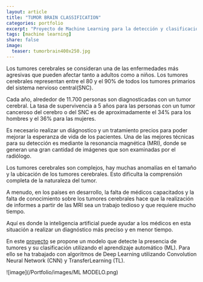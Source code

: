 ```yaml
---
layout: article
title: "TUMOR BRAIN CLASSIFICATION"
categories: portfolio
excerpt: "Proyecto de Machine Learning para la detección y clasificación de tumores cerebrales analizando imágenes de resonancia magnética (MRI)"
tags: [machine learning]
share: false
image:
  teaser: tumorbrain400x250.jpg
---
```


Los tumores cerebrales se consideran una de las enfermedades más agresivas que pueden afectar tanto a adultos como a niños. Los tumores cerebrales representan entre el 80 y el 90% de todos los tumores primarios del sistema nervioso central(SNC).


Cada año, alrededor de 11.700 personas son diagnosticadas con un tumor cerebral. La tasa de supervivencia a 5 años para las personas con un tumor canceroso del cerebro o del SNC es de aproximadamente el 34% para los hombres y el 36% para las mujeres. 

Es necesario realizar un diágnostico y un tratamiento precios para poder mejorar la esperanza de vida de los pacientes. Una de las mejores técnicas para su detección es mediante la resonancia magnética
(MRI), donde se generan una gran cantidad de imágenes que son examinadas por el radiólogo.

Los tumores cerebrales son complejos, hay muchas anomalías en el tamaño y la ubicación de los tumores cerebrales. Esto dificulta la comprensión completa de la naturaleza del tumor. 

A menudo, en los países en desarrollo, la falta de médicos capacitados y la falta de conocimiento sobre los tumores cerebrales hace que la realización de informes a partir de las MRI sea un trabajo tedioso y que requiere mucho tiempo. 

Aquí es donde la inteligencia artificial puede ayudar a los médicos en esta situación a realizar un diagnóstico más preciso y en menor tiempo.

En este [proyecto](https://github.com/Cristina-MG/Brain-Tumor-) se propone un modelo que detecte la presencia de tumores y su clasificación utilizando el aprendizaje automático (ML). Para ello se ha trabajado con algoritmos de Deep Learning utilizando Convolution Neural Network (CNN) y TransferLearning (TL).

![image](/Portfolio/images/ML MODELO.png)

